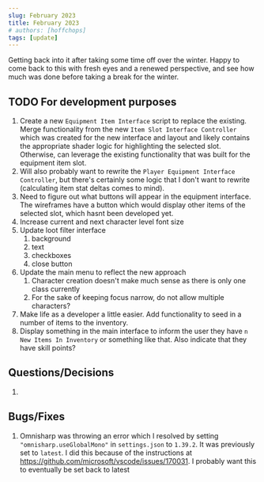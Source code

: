 ```yaml
---
slug: February 2023
title: February 2023
# authors: [hoffchops]
tags: [update]
---
```


Getting back into it after taking some time off over the winter. Happy to come back to this with fresh eyes and a renewed perspective, and see how much was done before taking a break for the winter. 



## TODO For development purposes
1. Create a new `Equipment Item Interface` script to replace the existing. Merge functionality from the new `Item Slot Interface Controller` which was created for the new interface and layout and likely contains the appropriate shader logic for highlighting the selected slot. Otherwise, can leverage the existing functionality that was built for the equipment item slot. 
2. Will also probably want to rewrite the `Player Equipment Interface Controller`, but there's certainly some logic that I don't want to rewrite (calculating item stat deltas comes to mind).
3. Need to figure out what buttons will appear in the equipment interface. The wireframes have a button which would display other items of the selected slot, which hasnt been developed yet. 
4. Increase current and next character level font size
5. Update loot filter interface
    1. background
    2. text
    3. checkboxes
    4. close button
6. Update the main menu to reflect the new approach
    1. Character creation doesn't make much sense as there is only one class currently
    2. For the sake of keeping focus narrow, do not allow multiple characters?
7. Make life as a developer a little easier. Add functionality to seed in a number of items to the inventory. 
8. Display something in the main interface to inform the user they have `n New Items In Inventory` or something like that. Also indicate that they have skill points?
 

## Questions/Decisions
1. 

## Bugs/Fixes
1. Omnisharp was throwing an error which I resolved by setting `"omnisharp.useGlobalMono"` in `settings.json` to `1.39.2`. It was previously set to `latest`. I did this because of the instructions at https://github.com/microsoft/vscode/issues/170031. I probably want this to eventually be set back to latest